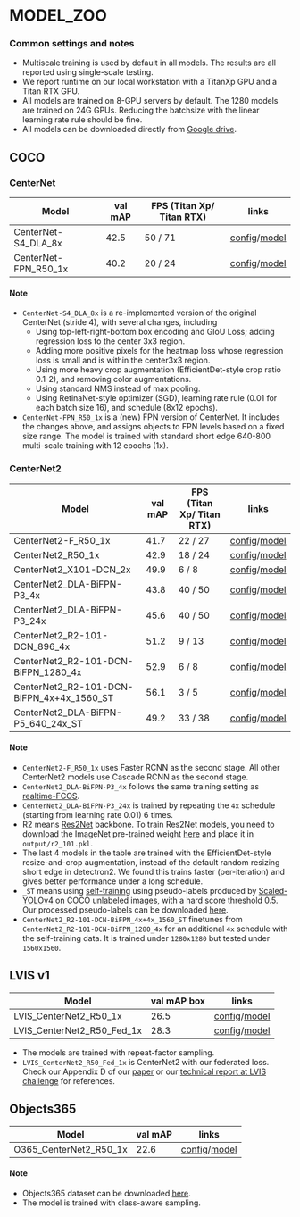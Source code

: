 # MODEL_ZOO

### Common settings and notes

- Multiscale training is used by default in all models. The results are all reported using single-scale testing. 
- We report runtime on our local workstation with a TitanXp GPU and a Titan RTX GPU.
- All models are trained on 8-GPU servers by default. The 1280 models are trained on 24G GPUs. Reducing the batchsize with the linear learning rate rule should be fine.
- All models can be downloaded directly from [Google drive](https://drive.google.com/drive/folders/1eae1cTX8tvIaCeof36sBgxrXEXALYlf-?usp=sharing).


## COCO

### CenterNet

| Model                                     | val mAP | FPS (Titan Xp/ Titan RTX) | links     |
|-------------------------------------------|---------|---------|-----------|
| CenterNet-S4_DLA_8x                       |  42.5   | 50 / 71 |[config](../configs/CenterNet-S4_DLA_8x.yaml)/[model](https://drive.google.com/file/d/1lNBhVHnZAEBRD66MFaHjm5Ij6Z4KYrJq/view?usp=sharing)|
| CenterNet-FPN_R50_1x                      |  40.2   | 20 / 24 |[config](../configs/CenterNet-FPN_R50_1x.yaml)/[model](https://drive.google.com/file/d/1rVG1YTthMXvutC6jr9KoE2DthT5-jhGj/view?usp=sharing)|

#### Note

- `CenterNet-S4_DLA_8x` is a re-implemented version of the original CenterNet (stride 4), with several changes, including
  - Using top-left-right-bottom box encoding and GIoU Loss; adding regression loss to the center 3x3 region.
  - Adding more positive pixels for the heatmap loss whose regression loss is small and is within the center3x3 region.
  - Using more heavy crop augmentation (EfficientDet-style crop ratio 0.1-2), and removing color augmentations.
  - Using standard NMS instead of max pooling.
  - Using RetinaNet-style optimizer (SGD), learning rate rule (0.01 for each batch size 16), and schedule (8x12 epochs).
- `CenterNet-FPN_R50_1x` is a (new) FPN version of CenterNet. It includes the changes above, and assigns objects to FPN levels based on a fixed size range. The model is trained with standard short edge 640-800 multi-scale training with 12 epochs (1x).


### CenterNet2

| Model                                     | val mAP | FPS (Titan Xp/ Titan RTX) | links     |
|-------------------------------------------|---------|---------|-----------|
| CenterNet2-F_R50_1x                       |   41.7  | 22 / 27  |[config](../configs/CenterNet2-F_R50_1x.yaml)/[model](X)|
| CenterNet2_R50_1x                         |  42.9   | 18 / 24 |[config](../configs/CenterNet2_R50_1x.yaml)/[model](https://drive.google.com/file/d/1Osu1J_sskt_1FaGdfJKa4vd2N71TWS9W/view?usp=sharing)|
| CenterNet2_X101-DCN_2x                    |  49.9   | 6 / 8  |[config](../configs/CenterNet2_X101-DCN_2x.yaml)/[model](https://drive.google.com/file/d/1IHgpUHVJWpvMuFUUetgKWsw27pRNN2oK/view?usp=sharing)|
| CenterNet2_DLA-BiFPN-P3_4x                |  43.8   | 40 / 50|[config](../configs/CenterNet2_DLA-BiFPN-P3_4x.yaml)/[model](https://drive.google.com/file/d/12GUNlDW9RmOs40UEMSiiUsk5QK_lpGsE/view?usp=sharing)|
| CenterNet2_DLA-BiFPN-P3_24x               |  45.6   | 40 / 50  |[config](../configs/CenterNet2_DLA-BiFPN-P3_24x.yaml)/[model](https://drive.google.com/file/d/15ZES1ySxubDPzKsHPA7pYg8o_Vwmf-Mb/view?usp=sharing)|
| CenterNet2_R2-101-DCN_896_4x              |  51.2   | 9 / 13 |[config](../configs/CenterNet2_R2-101-DCN_896_4x.yaml)/[model](https://drive.google.com/file/d/1S7_GE8ZDQBWuLEfKHkxzeF3KBsxsbABg/view?usp=sharing)|
| CenterNet2_R2-101-DCN-BiFPN_1280_4x       |  52.9   | 6 / 8 |[config](../configs/CenterNet2_R2-101-DCN-BiFPN_1280_4x.yaml)/[model](https://drive.google.com/file/d/14EBHNMagBCNTQjOXcHoZwLYIi2lFIm7F/view?usp=sharing)|
| CenterNet2_R2-101-DCN-BiFPN_4x+4x_1560_ST |  56.1   | 3 / 5 |[config](../configs/CenterNet2_R2-101-DCN-BiFPN_4x+4x_1560_ST.yaml)/[model](https://drive.google.com/file/d/11ww9VlOi_nhpdsU_vBAecSxBU0dR_JzW/view?usp=sharing)|
| CenterNet2_DLA-BiFPN-P5_640_24x_ST        |  49.2   | 33 / 38 |[config](../configs/CenterNet2_DLA-BiFPN-P5_640_24x_ST.yaml)/[model](https://drive.google.com/file/d/1qsHp2HrM1u8WrtBzF5S0oCoLMz-B40wk/view?usp=sharing)|

#### Note

- `CenterNet2-F_R50_1x` uses Faster RCNN as the second stage. All other CenterNet2 models use Cascade RCNN as the second stage.
- `CenterNet2_DLA-BiFPN-P3_4x` follows the same training setting as [realtime-FCOS](https://github.com/aim-uofa/AdelaiDet/blob/master/configs/FCOS-Detection/README.md).
- `CenterNet2_DLA-BiFPN-P3_24x` is trained by repeating the `4x` schedule (starting from learning rate 0.01) 6 times.
- R2 means [Res2Net](https://github.com/Res2Net/Res2Net-detectron2) backbone. To train Res2Net models, you need to download the ImageNet pre-trained weight [here](https://github.com/Res2Net/Res2Net-detectron2) and place it in `output/r2_101.pkl`.
- The last 4 models in the table are trained with the EfficientDet-style resize-and-crop augmentation, instead of the default random resizing short edge in detectron2. We found this trains faster (per-iteration) and gives better performance under a long schedule.
- `_ST` means using [self-training](https://arxiv.org/abs/2006.06882) using pseudo-labels produced by [Scaled-YOLOv4](https://github.com/WongKinYiu/ScaledYOLOv4) on COCO unlabeled images, with a hard score threshold 0.5. Our processed pseudo-labels can be downloaded [here](https://drive.google.com/file/d/1LMBjtHhLp6dYf6MjwEQmzCLWQLkmWPpw/view?usp=sharing).
- `CenterNet2_R2-101-DCN-BiFPN_4x+4x_1560_ST` finetunes from `CenterNet2_R2-101-DCN-BiFPN_1280_4x` for an additional `4x` schedule with the self-training data. It is trained under `1280x1280` but tested under `1560x1560`.

## LVIS v1

| Model                                     |  val mAP box | links     |
|-------------------------------------------|--------------|-----------|
| LVIS_CenterNet2_R50_1x                    |  26.5        |[config](../configs/LVIS_CenterNet2_R50_1x.yaml)/[model](https://drive.google.com/file/d/1gT9e-tNw8uzEBaCadQuoOOP2TEYa4kKP/view?usp=sharing)|
| LVIS_CenterNet2_R50_Fed_1x            |  28.3        |[config](../configs/LVIS_CenterNet2_R50_Fed_1x.yaml)/[model](https://drive.google.com/file/d/1a9UjheMCKax0qAKEwPVpq2ZHN6vpqJv8/view?usp=sharing)|

- The models are trained with repeat-factor sampling.
- `LVIS_CenterNet2_R50_Fed_1x` is CenterNet2 with our federated loss. Check our Appendix D of our [paper](https://arxiv.org/abs/2103.07461) or our [technical report at LVIS challenge](https://www.lvisdataset.org/assets/challenge_reports/2020/CenterNet2.pdf) for references.

## Objects365

| Model                                     |  val mAP| links     |
|-------------------------------------------|---------|-----------|
| O365_CenterNet2_R50_1x                    |  22.6   |[config](../configs/O365_CenterNet2_R50_1x.yaml)/[model](https://drive.google.com/file/d/18fG6xGchAlpNp5sx8RAtwadGkS-gdIBU/view?usp=sharing)|

#### Note
- Objects365 dataset can be downloaded [here](https://www.objects365.org/overview.html).
- The model is trained with class-aware sampling.
